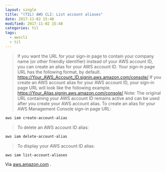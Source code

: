 ```yaml
---
layout: single
title: "(TIL) AWS CLI: List account aliases"
date: 2017-11-02 15:48
modified: 2017-11-02 15:48
categories: til
tags:
  - awscli
  - til
---
```


> If you want the URL for your sign-in page to contain your company name
(or other friendly identifier) instead of your AWS account ID,
you can create an alias for your AWS account ID.
> Your sign-in page URL has the following format, by default.
> https://Your_AWS_Account_ID.signin.aws.amazon.com/console/
> If you create an AWS account alias for your AWS account ID,
your sign-in page URL will look like the following example.
> https://Your_Alias.signin.aws.amazon.com/console/
> Note: The original URL containing your AWS account ID remains active
and can be used after you create your AWS account alias.
> To create an alias for your AWS Management Console sign-in page URL:

```bash
aws iam create-account-alias
```

> To delete an AWS account ID alias:

```bash
aws iam delete-account-alias
```

> To display your AWS account ID alias:

```bash
aws iam list-account-aliases
```

Via [aws.amazon.com](https://docs.aws.amazon.com/IAM/latest/UserGuide/console_account-alias.html)
.
